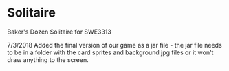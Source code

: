 # Solitaire
Baker's Dozen Solitaire for SWE3313

7/3/2018
Added the final version of our game as a jar file - the jar file needs to be in a folder with the card
sprites and background jpg files or it won't draw anything to the screen.

